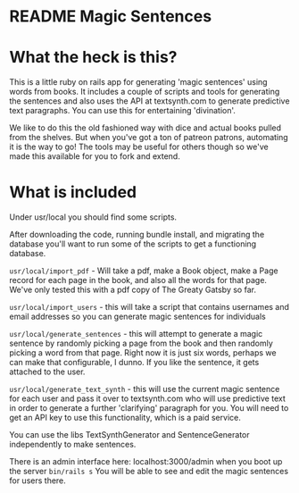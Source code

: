 # README Magic Sentences

# What the heck is this?

This is a little ruby on rails app for generating 'magic sentences' using words from books.
It includes a couple of scripts and tools for generating the sentences and also uses the
API at textsynth.com to generate predictive text paragraphs. You can use this for
entertaining 'divination'.

We like to do this the old fashioned way with dice and actual books pulled from
the shelves. But when you've got a ton of patreon patrons, automating it is the way
to go! The tools may be useful for others though so we've made this available for
you to fork and extend.


# What is included

Under usr/local you should find some scripts.

After downloading the code, running bundle install, and migrating the database you'll want to
run some of the scripts to get a functioning database.

`usr/local/import_pdf` - Will take a pdf, make a Book object, make a Page record for each page in the book,
and also all the words for that page. We've only tested this with a pdf copy of The Greaty Gatsby so far.

`usr/local/import_users` - this will take a script that contains usernames and email addresses so you can
generate magic sentences for individuals

`usr/local/generate_sentences` - this will attempt to generate a magic sentence by randomly picking a page
from the book and then randomly picking a word from that page. Right now it is just six words, perhaps
we can make that configurable, I dunno. If you like the sentence, it gets attached to the user.

`usr/local/generate_text_synth` - this will use the current magic sentence for each user and pass it over
to textsynth.com who will use predictive text in order to generate a further 'clarifying' paragraph for you.
You will need to get an API key to use this functionality, which is a paid service.

You can use the libs TextSynthGenerator and SentenceGenerator independently to make sentences.

There is an admin interface here: localhost:3000/admin when you boot up the server `bin/rails s`
You will be able to see and edit the magic sentences for users there.
